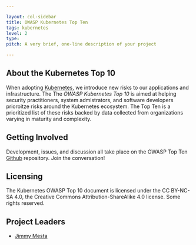 ```yaml
---

layout: col-sidebar
title: OWASP Kubernetes Top Ten
tags: kubernetes
level: 2
type: 
pitch: A very brief, one-line description of your project

---
```


## About the Kubernetes Top 10
When adopting [Kubernetes](https://kubernetes.io), we introduce new risks to our applications and infrastructure. The The *OWASP Kubernetes Top 10* is aimed at helping security practitioners, system admistrators, and software developers prioroitze risks around the Kubernetes ecosystem. The Top Ten is a prioritized list of these risks backed by data collected from organizations varying in maturity and complexity. 

## Getting Involved
Development, issues, and discussion all take place on the OWASP Top Ten [Github](https://owasp.org/www-project-kubernetes-top-ten/) repository. Join the conversation! 

## Licensing
The Kubernetes OWASP Top 10 document is licensed under the CC BY-NC-SA 4.0, the Creative Commons Attribution-ShareAlike 4.0 license. Some rights reserved.

## Project Leaders
- [Jimmy Mesta](https://twitter.com/jimmesta) 
